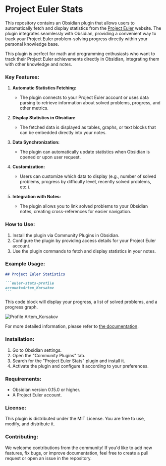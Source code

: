 # Project Euler Stats

This repository contains an Obsidian plugin that allows users to automatically fetch and display statistics 
from the [Project Euler](https://projecteuler.net/) website. 
The plugin integrates seamlessly with Obsidian, providing a convenient way 
to track your Project Euler problem-solving progress directly within your personal knowledge base.

This plugin is perfect for math and programming enthusiasts 
who want to track their Project Euler achievements directly in Obsidian, 
integrating them with other knowledge and notes.

### Key Features:

1. **Automatic Statistics Fetching:**

	- The plugin connects to your Project Euler account or uses data parsing to retrieve information 
      about solved problems, progress, and other metrics.

2. **Display Statistics in Obsidian:**

	- The fetched data is displayed as tables, graphs, or text blocks that can be embedded directly into your notes.

3. **Data Synchronization:**

	- The plugin can automatically update statistics when Obsidian is opened or upon user request.

4. **Customization:**

	- Users can customize which data to display (e.g., number of solved problems, 
      progress by difficulty level, recently solved problems, etc.).

5. **Integration with Notes:**
	- The plugin allows you to link solved problems to your Obsidian notes, creating cross-references for easier navigation.

### How to Use:

1. Install the plugin via Community Plugins in Obsidian.
2. Configure the plugin by providing access details for your Project Euler account.
3. Use the plugin commands to fetch and display statistics in your notes.

### Example Usage:

````markdown
## Project Euler Statistics

```euler-stats-profile
account=Artem_Korsakov
```
````

This code block will display your progress, a list of solved problems, and a progress graph.

![Profile Artem_Korsakov](https://projecteuler.net/profile/Artem_Korsakov.png)

For more detailed information, please refer to [the documentation]().

### Installation:

1. Go to Obsidian settings.
2. Open the "Community Plugins" tab.
3. Search for the "Project Euler Stats" plugin and install it.
4. Activate the plugin and configure it according to your preferences.

### Requirements:

- Obsidian version 0.15.0 or higher.
- A Project Euler account.

### License:

This plugin is distributed under the MIT License. You are free to use, modify, and distribute it.

### Contributing:

We welcome contributions from the community! If you'd like to add new features, fix bugs, or improve documentation, 
feel free to create a pull request or open an issue in the repository.

